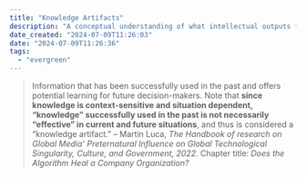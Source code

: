 ```yaml
---
title: "Knowledge Artifacts"
description: "A conceptual understanding of what intellectual outputs from true learning processes look like, what they can be useful for, and how they ought to be orchestrated and presented to the world."
date_created: "2024-07-09T11:26:03"
date: "2024-07-09T11:26:36"
tags:
  - "evergreen"
---
```


> Information that has been successfully used in the past and offers potential learning for future decision-makers. Note that **since knowledge is context-sensitive and situation dependent, “knowledge” successfully used in the past is not necessarily “effective” in current and future situations**, and thus is considered a “knowledge artifact.” – Martin Luca, *The Handbook of research on Global Media' Preternatural Influence on Global Technological Singularity, Culture, and Government, 2022.* Chapter title: *Does the Algorithm Heal a Company Organization?*  
